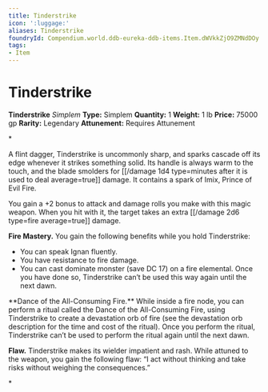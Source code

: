 ```yaml
---
title: Tinderstrike
icon: ':luggage:'
aliases: Tinderstrike
foundryId: Compendium.world.ddb-eureka-ddb-items.Item.dWVkkZjO9ZMNdDOy
tags:
- Item
---
```


# Tinderstrike

**Tinderstrike**
_Simplem_
**Type:** Simplem
**Quantity:** 1
**Weight:** 1 lb
**Price:** 75000 gp
**Rarity:** Legendary
**Attunement:** Requires Attunement

*<p>A flint dagger, Tinderstrike is uncommonly sharp, and sparks cascade off its edge whenever it strikes something solid. Its handle is always warm to the touch, and the blade smolders for  [[/damage 1d4 type=minutes after it is used to deal average=true]] damage. It contains a spark of Imix, Prince of Evil Fire.

You gain a +2 bonus to attack and damage rolls you make with this magic weapon. When you hit with it, the target takes an extra  [[/damage 2d6 type=fire average=true]] damage.

**Fire Mastery.** You gain the following benefits while you hold Tinderstrike:</p>
* You can speak Ignan fluently.
* You have resistance to fire damage.
* You can cast dominate monster (save DC 17) on a fire elemental. Once you have done so, Tinderstrike can’t be used this way again until the next dawn.

<p>**Dance of the All-Consuming Fire.** While inside a fire node, you can perform a ritual called the Dance of the All-Consuming Fire, using Tinderstrike to create a devastation orb of fire (see the devastation orb description for the time and cost of the ritual). Once you perform the ritual, Tinderstrike can’t be used to perform the ritual again until the next dawn.

**Flaw.** Tinderstrike makes its wielder impatient and rash. While attuned to the weapon, you gain the following flaw: “I act without thinking and take risks without weighing the consequences.”</p>*
